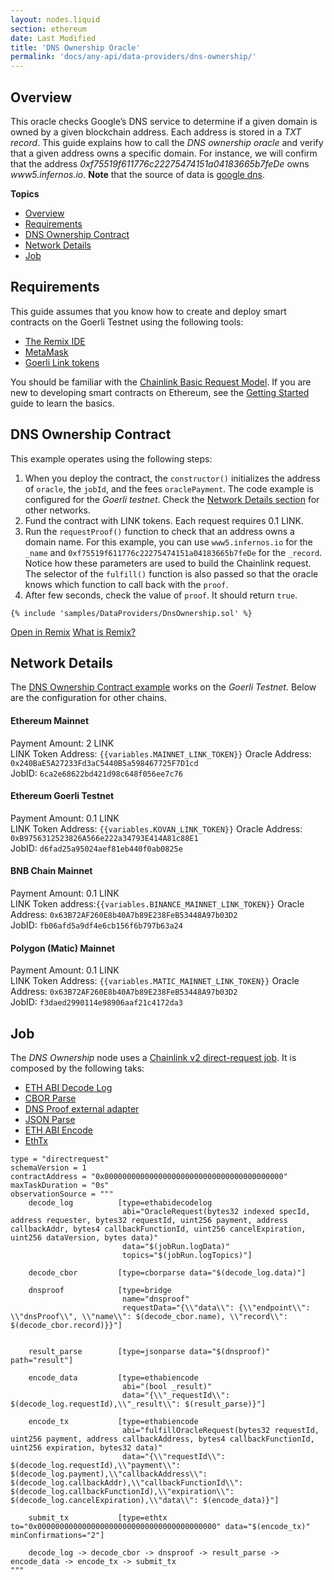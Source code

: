 ```yaml
---
layout: nodes.liquid
section: ethereum
date: Last Modified
title: 'DNS Ownership Oracle'
permalink: 'docs/any-api/data-providers/dns-ownership/'
---
```


## Overview

This oracle checks Google’s DNS service to determine if a given domain is owned by a given blockchain address. Each address is stored in a _TXT record_.
This guide explains how to call the _DNS ownership oracle_ and verify that a given address owns a specific domain. For instance, we will confirm that the address _0xf75519f611776c22275474151a04183665b7feDe_ owns _www5.infernos.io_. **Note** that the source of data is [google dns](https://dns.google/resolve?name=www5.infernos.io&type=TXT).

**Topics**

- [Overview](#overview)
- [Requirements](#requirements)
- [DNS Ownership Contract](#dns-ownership-contract)
- [Network Details](#network-details)
- [Job](#job)

## Requirements

This guide assumes that you know how to create and deploy smart contracts on the Goerli Testnet using the following tools:

- [The Remix IDE](https://remix.ethereum.org/)
- [MetaMask](https://metamask.io/)
- [Goerli Link tokens](/docs/link-token-contracts/#goerli-testnet)

You should be familiar with the [Chainlink Basic Request Model](/docs/architecture-request-model/). If you are new to developing smart contracts on Ethereum, see the [Getting Started](/docs/conceptual-overview/) guide to learn the basics.

## DNS Ownership Contract

This example operates using the following steps:

1. When you deploy the contract, the `constructor()` initializes the address of `oracle`, the `jobId`, and the fees `oraclePayment`. The code example is configured for the _Goerli testnet_. Check the [Network Details section](#network-details) for other networks.
1. Fund the contract with LINK tokens. Each request requires 0.1 LINK.
1. Run the `requestProof()` function to check that an address owns a domain name. For this example, you can use `www5.infernos.io` for the `_name` and `0xf75519f611776c22275474151a04183665b7feDe` for the `_record`. Notice how these parameters are used to build the Chainlink request. The selector of the `fulfill()` function is also passed so that the oracle knows which function to call back with the `proof`.
1. After few seconds, check the value of `proof`. It should return `true`.

```solidity
{% include 'samples/DataProviders/DnsOwnership.sol' %}
```

<!-- prettier-ignore -->
<div class="remix-callout">
  <a href="https://remix.ethereum.org/#url=https://docs.chain.link/samples/DataProviders/DnsOwnership.sol" target="_blank" >Open in Remix</a>
  <a href="/docs/conceptual-overview/#what-is-remix" >What is Remix?</a>
</div>

## Network Details

The [DNS Ownership Contract example](#dns-ownership-contract) works on the _Goerli Testnet_. Below are the configuration for other chains.

#### Ethereum Mainnet

Payment Amount: 2 LINK  
LINK Token Address: `{{variables.MAINNET_LINK_TOKEN}}`
Oracle Address: `0x240BaE5A27233Fd3aC5440B5a598467725F7D1cd`  
JobID: `6ca2e68622bd421d98c648f056ee7c76`

#### Ethereum Goerli Testnet

Payment Amount: 0.1 LINK  
LINK Token Address: `{{variables.KOVAN_LINK_TOKEN}}`
Oracle Address: `0xB9756312523826A566e222a34793E414A81c88E1`  
JobID: `d6fad25a95024aef81eb440f0ab0825e`

#### BNB Chain Mainnet

Payment Amount: 0.1 LINK  
LINK Token address:`{{variables.BINANCE_MAINNET_LINK_TOKEN}}`
Oracle Address: `0x63B72AF260E8b40A7b89E238FeB53448A97b03D2`  
JobID: `fb06afd5a9df4e6cb156f6b797b63a24`

#### Polygon (Matic) Mainnet

Payment Amount: 0.1 LINK  
LINK Token Address: `{{variables.MATIC_MAINNET_LINK_TOKEN}}`
Oracle Address: `0x63B72AF260E8b40A7b89E238FeB53448A97b03D2`  
JobID: `f3daed2990114e98906aaf21c4172da3`

## Job

The _DNS Ownership_ node uses a [Chainlink v2 direct-request job](/docs/jobs/types/direct-request/). It is composed by the following taks:

- [ETH ABI Decode Log](/docs/jobs/task-types/eth-abi-decode-log/)
- [CBOR Parse](/docs/jobs/task-types/cborparse/)
- [DNS Proof external adapter](https://github.com/smartcontractkit/external-adapters-js/tree/develop/packages/sources/dns-query#dns-proof-endpoint)
- [JSON Parse](/docs/jobs/task-types/jsonparse/)
- [ETH ABI Encode](/docs/jobs/task-types/eth-abi-encode/)
- [EthTx](/docs/jobs/task-types/eth-tx/)

```jpv2
type = "directrequest"
schemaVersion = 1
contractAddress = "0x0000000000000000000000000000000000000000"
maxTaskDuration = "0s"
observationSource = """
    decode_log          [type=ethabidecodelog
                         abi="OracleRequest(bytes32 indexed specId, address requester, bytes32 requestId, uint256 payment, address callbackAddr, bytes4 callbackFunctionId, uint256 cancelExpiration, uint256 dataVersion, bytes data)"
                         data="$(jobRun.logData)"
                         topics="$(jobRun.logTopics)"]

    decode_cbor         [type=cborparse data="$(decode_log.data)"]

    dnsproof            [type=bridge
                         name="dnsproof"
                         requestData="{\\"data\\": {\\"endpoint\\": \\"dnsProof\\", \\"name\\": $(decode_cbor.name), \\"record\\": $(decode_cbor.record)}}"]


    result_parse        [type=jsonparse data="$(dnsproof)" path="result"]

    encode_data         [type=ethabiencode
                         abi="(bool _result)"
                         data="{\\"_requestId\\": $(decode_log.requestId),\\"_result\\": $(result_parse)}"]

    encode_tx           [type=ethabiencode
                         abi="fulfillOracleRequest(bytes32 requestId, uint256 payment, address callbackAddress, bytes4 callbackFunctionId, uint256 expiration, bytes32 data)"
                         data="{\\"requestId\\": $(decode_log.requestId),\\"payment\\": $(decode_log.payment),\\"callbackAddress\\": $(decode_log.callbackAddr),\\"callbackFunctionId\\": $(decode_log.callbackFunctionId),\\"expiration\\": $(decode_log.cancelExpiration),\\"data\\": $(encode_data)}"]

    submit_tx           [type=ethtx to="0x0000000000000000000000000000000000000000" data="$(encode_tx)" minConfirmations="2"]

    decode_log -> decode_cbor -> dnsproof -> result_parse -> encode_data -> encode_tx -> submit_tx
"""
```
